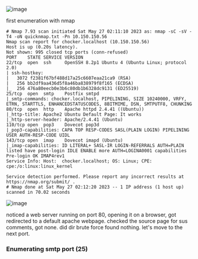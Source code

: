 ![image](https://github.com/n16hth4wk07/n16hth4wk07.github.io/assets/87468669/85688bde-6d42-4a30-921b-12355b314457)

first enumeration with nmap

```
# Nmap 7.93 scan initiated Sat May 27 02:11:10 2023 as: nmap -sC -sV -T4 -oN quicknmap.txt -Pn 10.150.150.56
Nmap scan report for chocker.localhost (10.150.150.56)
Host is up (0.20s latency).
Not shown: 995 closed tcp ports (conn-refused)
PORT    STATE SERVICE VERSION
22/tcp  open  ssh     OpenSSH 8.2p1 Ubuntu 4 (Ubuntu Linux; protocol 2.0)
| ssh-hostkey: 
|   3072 f2381f67bf488d17a25c6607eaa21ca9 (RSA)
|   256 bb2df9aa436d5f8a46ba838979f8f165 (ECDSA)
|_  256 476a80eecb0e3b6c80db1b6328dc9131 (ED25519)
25/tcp  open  smtp    Postfix smtpd
|_smtp-commands: chocker.localhost, PIPELINING, SIZE 10240000, VRFY, ETRN, STARTTLS, ENHANCEDSTATUSCODES, 8BITMIME, DSN, SMTPUTF8, CHUNKING
80/tcp  open  http    Apache httpd 2.4.41 ((Ubuntu))
|_http-title: Apache2 Ubuntu Default Page: It works
|_http-server-header: Apache/2.4.41 (Ubuntu)
110/tcp open  pop3    Dovecot pop3d
|_pop3-capabilities: CAPA TOP RESP-CODES SASL(PLAIN LOGIN) PIPELINING USER AUTH-RESP-CODE UIDL
143/tcp open  imap    Dovecot imapd (Ubuntu)
|_imap-capabilities: ID LITERAL+ SASL-IR LOGIN-REFERRALS AUTH=PLAIN listed have post-login IDLE ENABLE more AUTH=LOGINA0001 capabilities Pre-login OK IMAP4rev1
Service Info: Host:  chocker.localhost; OS: Linux; CPE: cpe:/o:linux:linux_kernel

Service detection performed. Please report any incorrect results at https://nmap.org/submit/ .
# Nmap done at Sat May 27 02:12:20 2023 -- 1 IP address (1 host up) scanned in 70.02 seconds
```

![image](https://github.com/n16hth4wk07/n16hth4wk07.github.io/assets/87468669/932b3c5c-f098-4b03-83a4-f17489a9ab65)

noticed a web server running on port 80, opening it on a browser, got redirected to a default apache webpage. checked the source page for sus comments, got none. did dir brute force found nothing. let's move to the next port.

### Enumerating smtp port (25)





